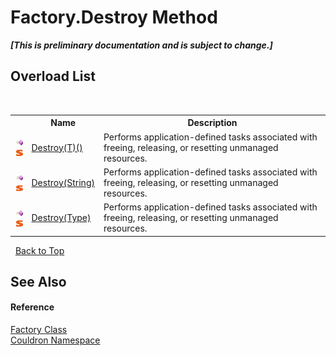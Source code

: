 # Factory.Destroy Method 
 _**\[This is preliminary documentation and is subject to change.\]**_


## Overload List
&nbsp;<table><tr><th></th><th>Name</th><th>Description</th></tr><tr><td>![Public method](media/pubmethod.gif "Public method")![Static member](media/static.gif "Static member")</td><td><a href="M_Couldron_Factory_Destroy__1">Destroy(T)()</a></td><td>
Performs application-defined tasks associated with freeing, releasing, or resetting unmanaged resources.</td></tr><tr><td>![Public method](media/pubmethod.gif "Public method")![Static member](media/static.gif "Static member")</td><td><a href="M_Couldron_Factory_Destroy">Destroy(String)</a></td><td>
Performs application-defined tasks associated with freeing, releasing, or resetting unmanaged resources.</td></tr><tr><td>![Public method](media/pubmethod.gif "Public method")![Static member](media/static.gif "Static member")</td><td><a href="M_Couldron_Factory_Destroy_1">Destroy(Type)</a></td><td>
Performs application-defined tasks associated with freeing, releasing, or resetting unmanaged resources.</td></tr></table>&nbsp;
<a href="#factory.destroy-method">Back to Top</a>

## See Also


#### Reference
<a href="T_Couldron_Factory">Factory Class</a><br /><a href="N_Couldron">Couldron Namespace</a><br />